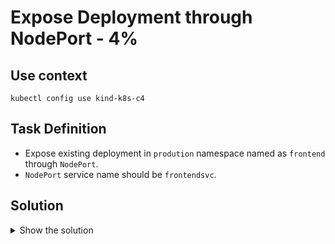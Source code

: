 # Expose Deployment through NodePort - 4%

## Use context

```shell
kubectl config use kind-k8s-c4
```

## Task Definition

- Expose existing deployment in `prodution` namespace named as `frontend` through `NodePort`.
- `NodePort` service name should be `frontendsvc`.

## Solution

<details>
  <summary>Show the solution</summary>

### Check the Deployment in 'production' namespace

```shell
k -n production get deploy frontend
NAME       READY   UP-TO-DATE   AVAILABLE   AGE
frontend   3/3     3            3           21m
```

### Expose the Deployment as NodePort

```shell
k -n production expose deploy frontend --name=frontendsvc --port=80 --type=NodePort
service/frontendsvc exposed
```

### Check the service

````shell
k -n production get svc
NAME          TYPE       CLUSTER-IP     EXTERNAL-IP   PORT(S)        AGE
frontendsvc   NodePort   10.96.33.204   <none>        80:31433/TCP   27s
````

### Check if service is exposed or not

```shell
k get nodes -o wide
NAME                   STATUS   ROLES           AGE   VERSION   INTERNAL-IP   EXTERNAL-IP   OS-IMAGE                         KERNEL-VERSION     CONTAINER-RUNTIME
k8s-c4-control-plane   Ready    control-plane   27m   v1.29.0   172.18.0.12   <none>        Debian GNU/Linux 11 (bullseye)   6.10.11-linuxkit   containerd://1.7.1
k8s-c4-worker          Ready    <none>          27m   v1.29.0   172.18.0.13   <none>        Debian GNU/Linux 11 (bullseye)   6.10.11-linuxkit   containerd://1.7.1
```

```shell
docker exec -it k8s-c4-worker bash
root@k8s-c4-worker:/# curl http://172.18.0.13:31433
<!DOCTYPE html>
<html>
<head>
<title>Welcome to nginx!</title>
...
```

</details>